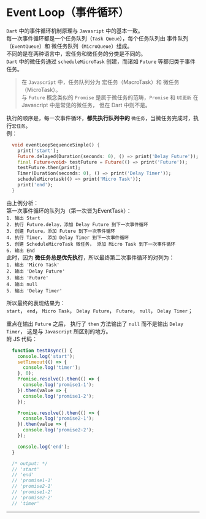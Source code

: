 # Event Loop（事件循环）  
`Dart` 中的事件循环机制原理与 `Javasript` 中的基本一致。  
每一次事件循环都是一个任务队列（`Task Queue`），每个任务队列由 事件队列（`EventQueue`）和 微任务队列（`MicroQueue`）组成。  
不同的是在两种语言中，宏任务和微任务的分类是不同的。  
`Dart` 中的微任务通过 `scheduleMicroTask` 创建，而诸如 `Future` 等都归类于事件任务。
> 在 `Javascript` 中，任务队列分为 宏任务（MacroTask）和 微任务（MicroTask）。  
> 与 `Future` 概念类似的 `Promise` 是属于微任务的范畴，`Promise` 和 `UI更新` 在 Javascript 中是常见的微任务， 但在 Dart 中则不是。  

执行的顺序是，每一次事件循环，**都先执行队列中的** `微任务`，当微任务完成时，执行`宏任务`。  
例：  
```dart
  void eventLoopSequenceSimple() {
    print('start');
    Future.delayed(Duration(seconds: 0), () => print('Delay Future'));
    final Future<void> testFuture = Future(() => print('Future'));
    testFuture.then(print);
    Timer(Duration(seconds: 0), () => print('Delay Timer'));
    scheduleMicrotask(() => print('Micro Task'));
    print('end');
  }
```
由上例分析：  
第一次事件循环的队列为（第一次皆为EventTask）：  
`1. 输出 Start`  
`2. 执行 Future.delay，添加 Delay Future 到下一次事件循环`  
`3. 创建 Future，添加 Future 到下一次事件循环`  
`4. 执行 Timer， 添加 Delay Timer 到下一次事件循环`  
`5. 创建 ScheduleMicroTask 微任务， 添加 Micro Task 到下一次事件循环`  
`6. 输出 End`  
此时，因为 **微任务总是优先执行**，所以最终第二次事件循环的对列为：  
`1. 输出 'Micro Task'`  
`2. 输出 'Delay Future'`  
`3. 输出 'Future'`  
`4. 输出 null`  
`5. 输出 'Delay Timer'`  

所以最终的表现结果为：  
`start`， `end`， `Micro Task`， `Delay Future`， `Future`， `null`， `Delay Timer`；  

重点在输出 `Future` 之后， 执行了 `then` 方法输出了 `null` 而不是输出 `Delay Timer`， 这是与 `Javascript` 所区别的地方。  
附 JS 代码：  
```ts
  function testAsync() {
    console.log('start');
    setTimeout(() => {
      console.log('timer');
    }, 0);
    Promise.resolve().then(() => {
      console.log('promise1-1');
    }).then(value => {
      console.log('promise1-2');
    });

    Promise.resolve().then(() => {
      console.log('promise2-1');
    }).then(value => {
      console.log('promise2-2');
    });

    console.log('end');
  }

  /* output: */
  // 'start'
  // 'end'
  // 'promise1-1'
  // 'promise2-1'
  // 'promise1-2'
  // 'promise2-2'
  // 'timer'
```



---
